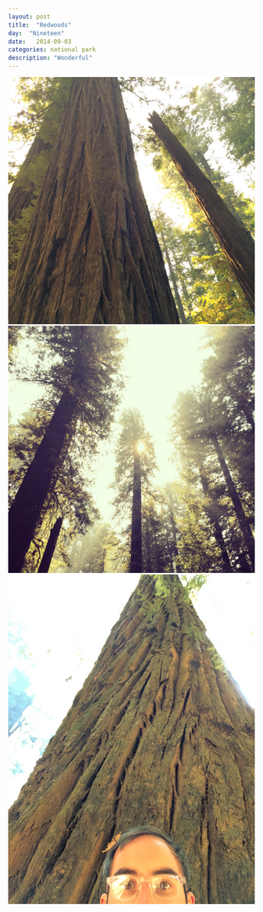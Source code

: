 ```yaml
---
layout: post
title:  "Redwoods"
day:  "Nineteen"
date:   2014-09-03
categories: national park
description: "Wonderful"
---
```



<div class="post__image--column">
<div class="post__image--column--left">
<img src="/assets/images/day17/1.jpg" />
<img src="/assets/images/day17/2.jpg" />
</div>
<div class="post__image--column--right">
<img src="/assets/images/day17/tall.jpg" />
</div>
</div>
